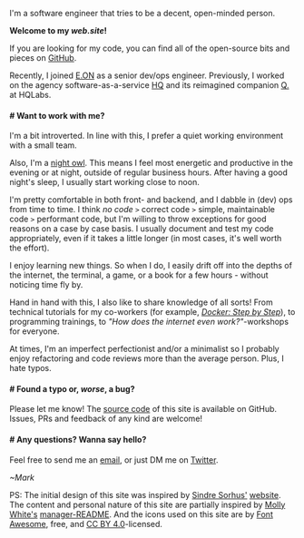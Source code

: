 I'm a software engineer that tries to be a decent, open-minded person.

<span id="welcome" class="darkred">**Welcome to my _web.site_!**</span>

If you are looking for my code, you can find all of the open-source bits and pieces on [GitHub](https://github.com/MarkTiedemann).

Recently, I joined [E.ON](https://eon.com) as a senior dev/ops engineer. Previously, I worked on the agency software-as-a-service [HQ](https://hellohq.io) and its reimagined companion [Q.](https://meetq.ai) at HQLabs.

#### # Want to work with me?

I'm a bit introverted. In line with this, I prefer a quiet working environment with a small team.

Also, I'm a [night owl](https://en.wikipedia.org/wiki/Night_owl_%28person%29). This means I feel most energetic and productive in the evening or at night, outside of regular business hours. After having a good night's sleep, I usually start working close to noon.

I'm pretty comfortable in both front- and backend, and I dabble in (dev) ops from time to time. I think _no code_ `>` correct code `>` simple, maintainable code `>` performant code, but I'm willing to throw exceptions for good reasons on a case by case basis. I usually document and test my code appropriately, even if it takes a little longer (in most cases, it's well worth the effort).

I enjoy learning new things. So when I do, I easily drift off into the depths of the internet, the terminal, a game, or a book for a few hours - without noticing time fly by.

Hand in hand with this, I also like to share knowledge of all sorts! From technical tutorials for my co-workers (for example, _[Docker: Step by Step](https://github.com/MarkTiedemann/docker-step-by-step)_), to programming trainings, to _"How does the internet even work?"_-workshops for everyone.

At times, I'm an imperfect perfectionist and/or a minimalist so I probably enjoy refactoring and code reviews more than the average person. Plus, I hate typos.

#### # Found a typo or, _worse_, a bug?

Please let me know! The [source code](https://github.com/marktiedemann/marktiedemann.github.io) of this site is available on GitHub. Issues, PRs and feedback of any kind are welcome!

#### # Any questions? Wanna say hello?

Feel free to send me an [email](mailto:www.marktiedemann@gmail.com), or just DM me on [Twitter](https://twitter.com/MarkTiedemannDE).

_~Mark_

PS: The initial design of this site was inspired by [Sindre Sorhus'](https://github.com/sindresorhus) [website](https://sindresorhus.com). The content and personal nature of this site are partially inspired by [Molly White's](http://mollywhite.net) [manager-README](https://github.com/molly/manager-README). And the icons used on this site are by [Font Awesome](https://fontawesome.com/free), free, and [CC BY 4.0](https://creativecommons.org/licenses/by/4.0)-licensed.

